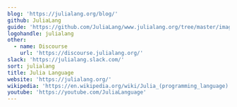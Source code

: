 ```yaml
---
blog: 'https://julialang.org/blog/'
github: JuliaLang
guide: 'https://github.com/JuliaLang/www.julialang.org/tree/master/images'
logohandle: julialang
other: 
  - name: Discourse
    url: 'https://discourse.julialang.org/'
slack: 'https://julialang.slack.com/'
sort: julialang
title: Julia Language
website: 'https://julialang.org/'
wikipedia: 'https://en.wikipedia.org/wiki/Julia_(programming_language)'
youtube: 'https://youtube.com/JuliaLanguage'
---
```

